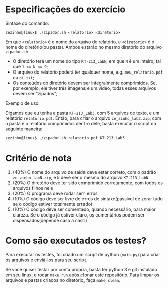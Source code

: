 # Especificações do exercício

Sintaxe do comando:

```shell
zezinho@linux$ ./zipador.sh <relatorio> <diretorio>
```

Em que `<relatorio>` é o nome do arquivo do relatório, e `<diretorio>` é o nome do diretório(ou pasta). Ambos estarão no mesmo diretório do arquivo `zipador.sh`

- O diretório terá um nome do tipo `KT-213_LabN`, em que `N` é um inteiro, tal que `1 <= N <= 9`;
- O arquivo do relatório poderá ter qualquer nome, e.g. `meu_relatorio.pdf` ou `oi.txt`;
- Os conteúdos do diretório devem ser integralmente comprimidos. Se, por exemplo, ele tiver três imagens e um vídeo, todas esses arquivos devem ser "zipados";

Exemplo de uso:

Digamos que eu tenha a pasta `KT-213_Lab3`, com 5 arquivos de texto, e um relatório `relatorio.pdf`. Então, para criar o arquivo `ze_zinho_lab3.zip`, com a pasta e o relatório comprimidos dentro dele, basta executar o script da seguinte maneira:

```shell
zezinho@linux$ ./zipador.sh relatorio.pdf KT-213_Lab3
```

# Critério de nota
1. (40%) O nome do arquivo de saída deve estar correto, com o padrão `ze_zinho_labN.zip`, e `N` deve ser o mesmo do arquivo `KT-213_LabN`
2. (20%) O diretório deve ter sido comprimido corretamente, com todos os arquivos filhos nele
3. (20%) O programa deve rodar sem erros
4. (10%) O código deve ser livre de erros de sintaxe(passível de zerar tudo se o código estiver totalmente errado)
5. (10%) O código deve ser comentado, quando necessário, para maior clareza. Se o código já estiver claro, os comentários podem ser dispensados(depende caso a caso)


# Como são executados os testes?

Para executar os testes, foi criado um script de python (`main.py`) para criar os arquivos e enviá-los para seu script.

Se você quiser testar por conta própria, basta ter python 3 e git instalado em seu linux, e rodar `make run` após clonar este repositório. Para limpar os arquivos e pastas criados no diretório, faça `make clean`.
